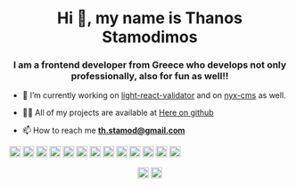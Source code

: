<h1 align="center">Hi 👋, my name is Thanos Stamodimos</h1>
<h3 align="center">I am a frontend developer from Greece who develops not only  professionally, also for fun as well!!</h3>

- 🔭 I’m currently working on [light-react-validator](https://github.com/thstamod/light-react-validator) and on [nyx-cms](https://github.com/thstamod/nyx-cms) as well.

- 👨‍💻 All of my projects are available at [Here on github](https://github.com/thstamod)

- 📫 How to reach me **th.stamod@gmail.com**

<p align="left"><img src="https://devicons.github.io/devicon/devicon.git/icons/react/react-original-wordmark.svg" alt="react" width="20" height="20"/> <img src="https://devicons.github.io/devicon/devicon.git/icons/bootstrap/bootstrap-plain.svg" alt="bootstrap" width="20" height="20"/> <img src="https://devicons.github.io/devicon/devicon.git/icons/css3/css3-original-wordmark.svg" alt="css3" width="20" height="20"/> <img src="https://devicons.github.io/devicon/devicon.git/icons/gulp/gulp-plain.svg" alt="gulp" width="20" height="20"/> <img src="https://devicons.github.io/devicon/devicon.git/icons/html5/html5-original-wordmark.svg" alt="html5" width="20" height="20"/> <img src="https://devicons.github.io/devicon/devicon.git/icons/javascript/javascript-original.svg" alt="javascript" width="20" height="20"/> <img src="https://devicons.github.io/devicon/devicon.git/icons/typescript/typescript-original.svg" alt="typescript" width="20" height="20"/> <img src="https://devicons.github.io/devicon/devicon.git/icons/sass/sass-original.svg" alt="sass" width="20" height="20"/> <img src="https://devicons.github.io/devicon/devicon.git/icons/nodejs/nodejs-original-wordmark.svg" alt="nodejs" width="20" height="20"/> <img src="https://devicons.github.io/devicon/devicon.git/icons/linux/linux-original.svg" alt="linux" width="20" height="20"/> <img src="https://devicons.github.io/devicon/devicon.git/icons/redux/redux-original.svg" alt="redux" width="20" height="20"/> <img src="https://devicons.github.io/devicon/devicon.git/icons/webpack/webpack-original.svg" alt="webpack" width="20" height="20"/> <img src="https://devicons.github.io/devicon/devicon.git/icons/express/express-original-wordmark.svg" alt="express" width="20" height="20"/></p><p align="center">
<a href="https://twitter.com/@stamodimos" target="blank"><img align="center" src="https://cdn.jsdelivr.net/npm/simple-icons@3.0.1/icons/twitter.svg" alt="@stamodimos" height="20" width="20" /></a>
<a href="https://linkedin.com/in/https://gr.linkedin.com/in/stamodimos-athanasios" target="blank"><img align="center" src="https://cdn.jsdelivr.net/npm/simple-icons@3.0.1/icons/linkedin.svg" alt="https://gr.linkedin.com/in/stamodimos-athanasios" height="20" width="20" /></a>
</p>
